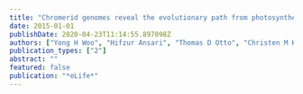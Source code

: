 ```yaml
---
title: "Chromerid genomes reveal the evolutionary path from photosynthetic algae to obligate intracellular parasites"
date: 2015-01-01
publishDate: 2020-04-23T11:14:55.897098Z
authors: ["Yong H Woo", "Hifzur Ansari", "Thomas D Otto", "Christen M Klinger", "Martin Kolisko", "Jan Michálek", "Alka Saxena", "Dhanasekaran Shanmugam", "Annageldi Tayyrov", "Alaguraj Veluchamy", " others"]
publication_types: ["2"]
abstract: ""
featured: false
publication: "*eLife*"
---
```


